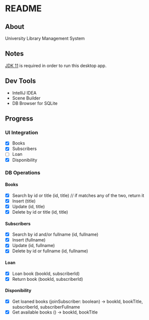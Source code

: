 # README

## About

University Library Management System

## Notes

[JDK 11](https://www.oracle.com/java/technologies/javase/jdk11-archive-downloads.html) is required in order to run this desktop app.<br/>

## Dev Tools

- IntelliJ IDEA
- Scene Builder
- DB Browser for SQLite

## Progress

### UI Integration

- [X] Books
- [X] Subscribers
- [ ] Loan
- [X] Disponibility

### DB Operations

#### Books

- [X] Search by id or title (id, title)  // if matches any of the two, return it
- [X] Insert (title)
- [X] Update (id, title)
- [X] Delete by id or title (id, title)

#### Subscribers

- [X] Search by id and/or fullname (id, fullname)
- [X] Insert (fullname)
- [X] Update (id, fullname)
- [X] Delete by id or fullname (id, fullname)

#### Loan

- [X] Loan book (bookId, subscriberId)
- [X] Return book (bookId, subscriberId)

#### Disponibility

- [X] Get loaned books (joinSubscriber: boolean) -> bookId, bookTitle, subscriberId, subscriberFullname
- [X] Get available books () -> bookId, bookTitle
